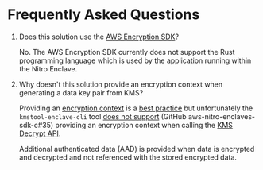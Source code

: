 # Frequently Asked Questions

1. Does this solution use the [AWS Encryption SDK](https://docs.aws.amazon.com/encryption-sdk/latest/developer-guide/introduction.html)?

    No. The AWS Encryption SDK currently does not support the Rust programming language which is used by the application running within the Nitro Enclave.

2. Why doesn't this solution provide an encryption context when generating a data key pair from KMS?

    Providing an [encryption context](https://docs.aws.amazon.com/kms/latest/developerguide/concepts.html#encrypt_context) is a [best practice](https://docs.aws.amazon.com/encryption-sdk/latest/developer-guide/best-practices.html) but unfortunately the `kmstool-enclave-cli` tool [does not support](https://github.com/aws/aws-nitro-enclaves-sdk-c/issues/35) (GitHub aws-nitro-enclaves-sdk-c#35) providing an encryption context when calling the [KMS Decrypt API](https://docs.aws.amazon.com/kms/latest/APIReference/API_Decrypt.html).

    Additional authenticated data (AAD) is provided when data is encrypted and decrypted and not referenced with the stored encrypted data.
